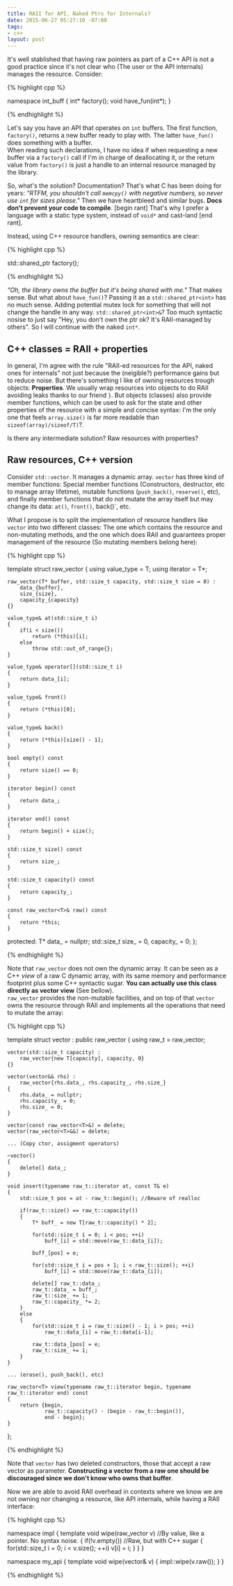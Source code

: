 ```yaml
---
title: RAII for API, Naked Ptrs for Internals?
date: 2015-06-27 05:27:10 -07:00
tags:
- c++
layout: post
---
```


It's well stablished that having raw pointers as part of a C++ API is not a good practice since it's not clear who (The user or the API internals) manages the resource. Consider:

{% highlight cpp %}

namespace int_buff
{
    int* factory();
    void have_fun(int*);
}

{% endhighlight %}

Let's say you have an API that operates on `int` buffers. The first function, `factory()`, returns a new buffer ready to play with. The latter `have_fun()` does something with a buffer.  
When reading such declarations, I have no idea if when requesting a new buffer via a `factory()` call if I'm in charge of deallocating it, or the return value from `factory()` is just a handle to an internal resource managed by the library. 

So, what's the solution? Documentation? That's what C has been doing for years: *"RTFM, you shouldn't call `memcpy()` with negative numbers, so never use `int` for sizes please."* Then we have heartbleed and similar bugs. **Docs don't prevent your code to compile**. [begin rant] That's why I prefer a language with a static type system, instead of `void*` and cast-land [end rant].

Instead, using C++ resource handlers, owning semantics are clear:

{% highlight cpp %}

std::shared_ptr<int> factory();

{% endhighlight %}

*"Oh, the library owns the buffer but it's being shared with me."* That makes sense. But what about `have_fun()`? Passing it as a `std::shared_ptr<int>` has no much sense. Adding potential mutex lock for something that will not change the handle in any way. `std::shared_ptr<int>&`? Too much syntactic nosise to just say "Hey, you don't own the ptr ok? It's RAII-managed by others". So I will continue with the naked `int*`.

## C++ classes = RAII + properties

In general, I'm agree with the rule "RAII-ed resources for the API, naked ones for internals" not just because the (neigible?) performance gains but to reduce noise. But there's something I like of owning resources trough objects: **Properties**. We usually wrap resources into objects to do RAII avoiding leaks thanks to our friend `}`. But objects (classes) also provide member functions, which can be used to ask for the state and other properties of the resource with a simple and concise syntax: I'm the only one that feels `array.size()` is far more readable than `sizeof(array)/sizeof/T)`?.

Is there any intermediate solution? Raw resources with properties?

## Raw resources, C++ version

Consider `std::vector`. It manages a dynamic array. `vector` has three kind of member functions: Special member functions (Constructors, destructor, etc to manage array lifetime), mutable functions (`push_back()`, `reserve()`, etc), and finally member functions that do not mutate the array itself but may change its data: `at()`, `front()`, back()`, etc.

What I propose is to split the implementation of resource handlers like `vector` into two different classes: The one which contains the resource and non-mutating methods, and the one which does RAII and guarantees proper management of the resource (So mutating members belong here):

{% highlight cpp %}

template<typename T>
struct raw_vector
{
    using value_type = T;
    using iterator = T*;

    raw_vector(T* buffer, std::size_t capacity, std::size_t size = 0) :
        data_{buffer},
        size_{size},
        capacity_{capacity}
    {}

    value_type& at(std::size_t i)
    {
        if(i < size())
            return (*this)[i];
        else
            throw std::out_of_range{};
    }

    value_type& operator[](std::size_t i)
    {
        return data_[i];
    }

    value_type& front()
    {
        return (*this)[0];
    }

    value_type& back()
    {
        return (*this)[size() - 1];
    }
    
    bool empty() const
    {
        return size() == 0;
    }

    iterator begin() const
    {
        return data_;
    }

    iterator end() const
    {
        return begin() + size();
    }

    std::size_t size() const
    {
        return size_;
    }

    std::size_t capacity() const
    {
        return capacity_;
    }

    const raw_vector<T>& raw() const
    {
        return *this;
    }

protected:
    T* data_ = nullptr;
    std::size_t size_ = 0, capacity_ = 0; 
};

{% endhighlight %}

Note that `raw_vector` does not own the dynamic array. It can be seen as a C++ *view* of a raw C dynamic array, with its same memory and performance footprint plus some C++ syntactic sugar. **You can actually use this class directly as vector view** (See bellow).  
`raw_vector` provides the non-mutable facilities, and on top of that `vector` owns the resource through RAII and implements all the operations that need to mutate the array:

{% highlight cpp %}

template<typename T>
struct vector : public raw_vector<T>
{
    using raw_t = raw_vector<T>;

    vector(std::size_t capacity) :
        raw_vector{new T[capacity], capacity, 0}
    {}

    vector(vector&& rhs) :
        raw_vector{rhs.data_, rhs.capacity_, rhs.size_}
    {
        rhs.data_ = nullptr;
        rhs.capacity_ = 0;
        rhs.size_ = 0;          
    }

    vector(const raw_vector<T>&) = delete;
    vector(raw_vector<T>&&) = delete;

    ... (Copy ctor, assigment operators)

    ~vector()
    {
        delete[] data_;
    }

    void insert(typename raw_t::iterator at, const T& e)
    {
        std::size_t pos = at - raw_t::begin(); //Beware of realloc

        if(raw_t::size() == raw_t::capacity())
        {
            T* buff_ = new T[raw_t::capacity() * 2];

            for(std::size_t i = 0; i < pos; ++i)
                buff_[i] = std::move(raw_t::data_[i]);

            buff_[pos] = e;

            for(std::size_t i = pos + 1; i < raw_t::size(); ++i)
                buff_[i] = std::move(raw_t::data_[i]);

            delete[] raw_t::data_;
            raw_t::data_ = buff_;
            raw_t::size_ += 1;
            raw_t::capacity_ *= 2;
        }
        else
        {
            for(std::size_t i = raw_t::size() - 1; i > pos; ++i)
                raw_t::data_[i] = raw_t::data[i-1];

            raw_t::data_[pos] = e;
            raw_t::size_ += 1;
        }
    }

    ... (erase(), push_back(), etc)

    raw_vector<T> view(typename raw_t::iterator begin, typename raw_t::iterator end) const
    {
        return {begin, 
                raw_t::capacity() - (begin - raw_t::begin()),
                end - begin};
    }
};

{% endhighlight %}

Note that `vector` has two deleted constructors, those that accept a raw vector as parameter. **Constructing a vector from a raw one should be discouraged since we don't know who owns that buffer**.

Now we are able to avoid RAII overhead in contexts where we know we are not owning nor changing a resource, like API internals, while having a RAII interface:

{% highlight cpp %}

namespace impl
{
    template<typename T>
    void wipe(raw_vector<T> v) //By value, like a pointer. No syntax noise. 
    {
        if(!v.empty()) //Raw, but with C++ sugar
        {
            for(std::size_t i = 0; i < v.size(); ++i)
                v[i] = i;
        }
    }
}

namespace my_api
{
    template<typename T>
    void wipe(vector<T>& v)
    {
        impl::wipe(v.raw());
    }
}

{% endhighlight %}
